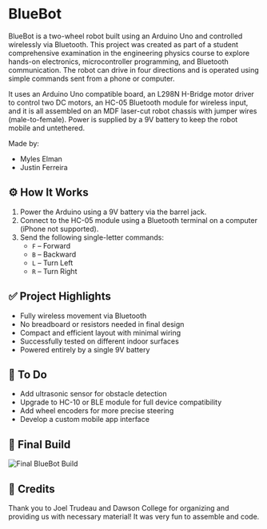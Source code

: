 # BlueBot

BlueBot is a two-wheel robot built using an Arduino Uno and controlled wirelessly via Bluetooth. This project was created as part of a student comprehensive examination in the engineering physics course to explore hands-on electronics, microcontroller programming, and Bluetooth communication. The robot can drive in four directions and is operated using simple commands sent from a phone or computer.

It uses an Arduino Uno compatible board, an L298N H-Bridge motor driver to control two DC motors, an HC-05 Bluetooth module for wireless input, and it is all assembled on an MDF laser-cut robot chassis with jumper wires (male-to-female). Power is supplied by a 9V battery to keep the robot mobile and untethered.

Made by:
- Myles Elman
- Justin Ferreira

## ⚙️ How It Works

1. Power the Arduino using a 9V battery via the barrel jack.
2. Connect to the HC-05 module using a Bluetooth terminal on a computer (iPhone not supported).
3. Send the following single-letter commands:
   - `F` – Forward
   - `B` – Backward
   - `L` – Turn Left
   - `R` – Turn Right

## ✅ Project Highlights

- Fully wireless movement via Bluetooth
- No breadboard or resistors needed in final design
- Compact and efficient layout with minimal wiring
- Successfully tested on different indoor surfaces
- Powered entirely by a single 9V battery

## 🔧 To Do

- Add ultrasonic sensor for obstacle detection
- Upgrade to HC-10 or BLE module for full device compatibility
- Add wheel encoders for more precise steering
- Develop a custom mobile app interface

## 📸 Final Build

![Final BlueBot Build](./image2.jpeg)

## 🙌 Credits

Thank you to Joel Trudeau and Dawson College for organizing and providing us with necessary material! It was very fun to assemble and code.

